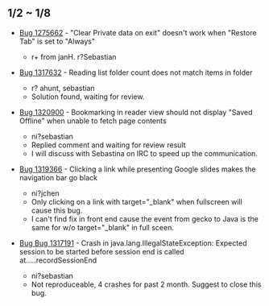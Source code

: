 ## 1/2 ~ 1/8
    
- [Bug 1275662](https://bugzilla.mozilla.org/show_bug.cgi?id=1275662) - "Clear Private data on exit" doesn't work when "Restore Tab" is set to "Always"
    - r+ from janH. r?Sebastian
    
- [Bug 1317632](https://bugzilla.mozilla.org/show_bug.cgi?id=1317632) - Reading list folder count does not match items in folder
    - r? ahunt, sebastian
    - Solution found, waiting for review.
 
- [Bug 1320900](https://bugzilla.mozilla.org/show_bug.cgi?id=1320900) - Bookmarking in reader view should not display "Saved Offline" when unable to fetch page contents
    - ni?sebastian
    - Replied comment and waiting for review result
    - I will discuss with Sebastina on IRC to speed up the communication.

- [Bug 1319366](https://bugzilla.mozilla.org/show_bug.cgi?id=1319366) -  Clicking a link while presenting Google slides makes the navigation bar go black
    - ni?jchen
    - Only clicking on a link with target="_blank" when fullscreen will cause this bug. 
    - I can't find fix in front end cause the event from gecko to Java is the same for w/o target="_blank" in full sceen.  
    
- [Bug Bug 1317191](https://bugzilla.mozilla.org/show_bug.cgi?id=1317191) -  Crash in java.lang.IllegalStateException: Expected session to be started before session end is called at.....recordSessionEnd
    - ni?sebastian
    - Not reproduceable,  4 crashes for past 2 month. Suggest to close this bug.
    
    
    
